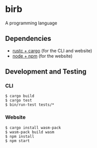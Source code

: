 # birb

A programming language

## Dependencies

- [rustc + cargo][rust] (for the CLI and website)
- [node + npm][node] (for the website)

[rust]: https://rustup.rs
[node]: https://nodejs.org/en/download/

## Development and Testing

### CLI

```
$ cargo build
$ cargo test
$ bin/run-test tests/*
```

### Website

```
$ cargo install wasm-pack
$ wasm-pack build wasm
$ npm install
$ npm start
```

